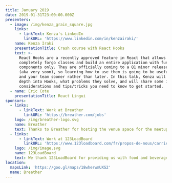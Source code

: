 ```yaml
---
title: January 2019
date: 2019-01-31T23:00:00.000Z
presenters:
  - image: /img/kenza_grain_square.jpg
    links:
      - linkText: Kenza's LinkedIn
        linkURL: 'https://www.linkedin.com/in/kenzairaki/'
    name: Kenza Iraki
    presentationTitle: Crash course with React Hooks
    text: >-
      React Hooks are a recently approved feature in React that allows you to
      completely forgo classes and build an entire application with functional
      components only. They are officially coming to a Q1 minor release of React
      (aka very soon), so learning how to use them is going to be useful to you
      and your team sooner rather than later. In this talk, Kenza will go in
      depth into Hooks, what problems they solve, and will share some important
      considerations and tips/tricks you need to know to get started.
  - name: Eric Cote
    presentationTitle: React Lingui
sponsors:
  - links:
      - linkText: Work at Breather
        linkURL: 'https://breather.com/jobs'
    logo: /img/breather-logo.svg
    name: Breather
    text: Thanks to Breather for hosting the venue space for the meetup.
  - links:
      - linkText: Work at 123LoadBoard
        linkURL: 'https://www.123loadboard.com/fr/propos-de-nous/carrieres/'
    logo: /img/image.svg
    name: 123LoadBoard
    text: We thank 123LoadBoard for providing us with food and beverages.
location:
  mapsLink: 'https://goo.gl/maps/18wherwmUXS2'
  name: Breather
---
```


